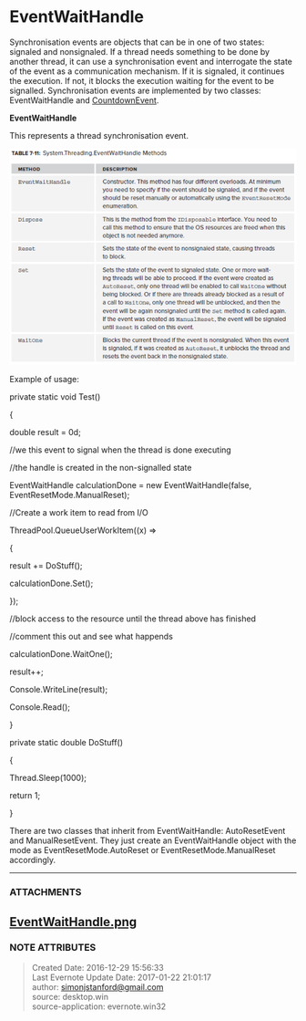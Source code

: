 # EventWaitHandle

Synchronisation events are objects that can be in one of two states: signaled
and nonsignaled. If a thread needs something to be done by another thread, it
can use a synchronisation event and interrogate the state of the event as a
communication mechanism. If it is signaled, it continues the execution. If
not, it blocks the execution waiting for the event to be signalled.
Synchronisation events are implemented by two classes: EventWaitHandle and
[CountdownEvent](evernote:///view/26944639/s226/63c4a148-c991-47fb-a87f-739da4a5d8c5/63c4a148-c991-47fb-a87f-739da4a5d8c5/).

  

 **EventWaitHandle**

This represents a thread synchronisation event.

  

![noteattachment1][b035c7a1552fa0b9a9ae6c97f8bad0ab]  

  

Example of usage:

  

private static void Test()

{

double result = 0d;

  

//we this event to signal when the thread is done executing

//the handle is created in the non-signalled state

EventWaitHandle calculationDone = new EventWaitHandle(false,
EventResetMode.ManualReset);

  

//Create a work item to read from I/O

ThreadPool.QueueUserWorkItem((x) =>

{

result += DoStuff();

calculationDone.Set();

});

  

//block access to the resource until the thread above has finished

//comment this out and see what happends

calculationDone.WaitOne();

  

result++;

Console.WriteLine(result);

Console.Read();

}

  

private static double DoStuff()

{

Thread.Sleep(1000);

return 1;

}

  

There are two classes that inherit from EventWaitHandle: AutoResetEvent and
ManualResetEvent. They just create an EventWaitHandle object with the mode as
EventResetMode.AutoReset or EventResetMode.ManualReset accordingly.

  


---
### ATTACHMENTS
[b035c7a1552fa0b9a9ae6c97f8bad0ab]: media/EventWaitHandle.png
[EventWaitHandle.png](media/EventWaitHandle.png)
---
### NOTE ATTRIBUTES
>Created Date: 2016-12-29 15:56:33  
>Last Evernote Update Date: 2017-01-22 21:01:17  
>author: simonjstanford@gmail.com  
>source: desktop.win  
>source-application: evernote.win32  
<!--stackedit_data:
eyJoaXN0b3J5IjpbMTM2NjQwNTE4OF19
-->